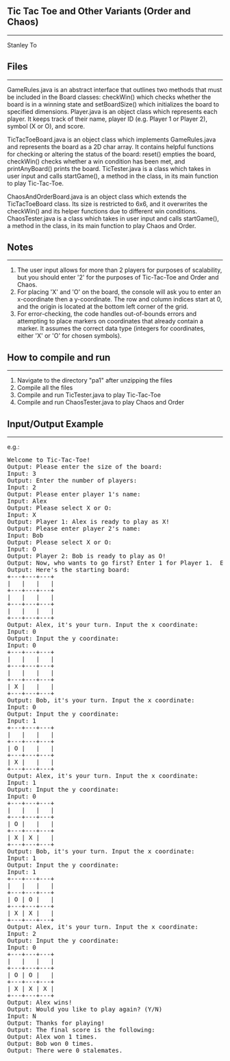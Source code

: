 ## Tic Tac Toe and Other Variants (Order and Chaos)
---------------------------------------------------------------------------
Stanley To

## Files
---------------------------------------------------------------------------
GameRules.java is an abstract interface that outlines two methods that must be included in the Board classes: checkWin() which checks whether the board is in a winning state and setBoardSize() which initializes the board to specified dimensions.
Player.java is an object class which represents each player. It keeps track of their name, player ID (e.g. Player 1 or Player 2), symbol (X or O), and score.

TicTacToeBoard.java is an object class which implements GameRules.java and represents the board as a 2D char array. It contains helpful functions for checking or altering the status of the board: reset() empties the board, checkWin() checks whether a win condition has been met, and printAnyBoard() prints the board.
TicTester.java is a class which takes in user input and calls startGame(), a method in the class, in its main function to play Tic-Tac-Toe.

ChaosAndOrderBoard.java is an object class which extends the TicTacToeBoard class. Its size is restricted to 6x6, and it overwrites the checkWin() and its helper functions due to different win conditions.
ChaosTester.java is a class which takes in user input and calls startGame(), a method in the class, in its main function to play Chaos and Order.

## Notes
---------------------------------------------------------------------------
1. The user input allows for more than 2 players for purposes of scalability, but you should enter '2' for the purposes of Tic-Tac-Toe and Order and Chaos.
2. For placing 'X' and 'O' on the board, the console will ask you to enter an x-coordinate then a y-coordinate. The row and column indices start at 0, and the origin is located at the bottom left corner of the grid.
3. For error-checking, the code handles out-of-bounds errors and attempting to place markers on coordinates that already contain a marker. It assumes the correct data type (integers for coordinates, either 'X' or 'O' for chosen symbols).

## How to compile and run
---------------------------------------------------------------------------
1. Navigate to the directory "pa1" after unzipping the files
2. Compile all the files
3. Compile and run TicTester.java to play Tic-Tac-Toe
4. Compile and run ChaosTester.java to play Chaos and Order

## Input/Output Example
---------------------------------------------------------------------------
e.g.:
<pre>
Welcome to Tic-Tac-Toe!
Output: Please enter the size of the board: 
Input: 3
Output: Enter the number of players: 
Input: 2
Output: Please enter player 1's name: 
Input: Alex
Output: Please select X or O:
Input: X
Output: Player 1: Alex is ready to play as X!
Output: Please enter player 2's name: 
Input: Bob
Output: Please select X or O:
Input: O
Output: Player 2: Bob is ready to play as O!
Output: Now, who wants to go first? Enter 1 for Player 1.  Enter 2 for Player 2. 1
Output: Here's the starting board: 
+---+---+---+
|   |   |   | 
+---+---+---+
|   |   |   | 
+---+---+---+
|   |   |   | 
+---+---+---+
Output: Alex, it's your turn. Input the x coordinate: 
Input: 0
Output: Input the y coordinate: 
Input: 0
+---+---+---+
|   |   |   | 
+---+---+---+
|   |   |   | 
+---+---+---+
| X |   |   | 
+---+---+---+
Output: Bob, it's your turn. Input the x coordinate: 
Input: 0
Output: Input the y coordinate: 
Input: 1
+---+---+---+
|   |   |   | 
+---+---+---+
| O |   |   | 
+---+---+---+
| X |   |   | 
+---+---+---+
Output: Alex, it's your turn. Input the x coordinate: 
Input: 1
Output: Input the y coordinate: 
Input: 0
+---+---+---+
|   |   |   | 
+---+---+---+
| O |   |   | 
+---+---+---+
| X | X |   | 
+---+---+---+
Output: Bob, it's your turn. Input the x coordinate: 
Input: 1
Output: Input the y coordinate: 
Input: 1
+---+---+---+
|   |   |   | 
+---+---+---+
| O | O |   | 
+---+---+---+
| X | X |   | 
+---+---+---+
Output: Alex, it's your turn. Input the x coordinate: 
Input: 2
Output: Input the y coordinate: 
Input: 0
+---+---+---+
|   |   |   | 
+---+---+---+
| O | O |   | 
+---+---+---+
| X | X | X | 
+---+---+---+
Output: Alex wins!
Output: Would you like to play again? (Y/N)
Input: N
Output: Thanks for playing!
Output: The final score is the following: 
Output: Alex won 1 times.
Output: Bob won 0 times.
Output: There were 0 stalemates.
</pre>
